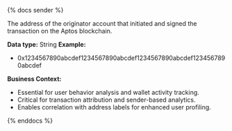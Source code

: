 {% docs sender %}

The address of the originator account that initiated and signed the transaction on the Aptos blockchain.

**Data type:** String
**Example:**
- 0x1234567890abcdef1234567890abcdef1234567890abcdef1234567890abcdef

**Business Context:**
- Essential for user behavior analysis and wallet activity tracking.
- Critical for transaction attribution and sender-based analytics.
- Enables correlation with address labels for enhanced user profiling.

{% enddocs %}